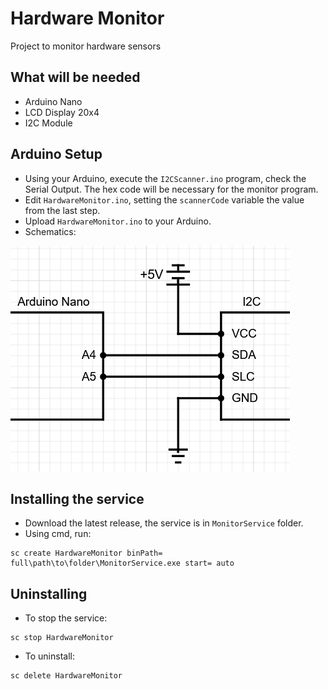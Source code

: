 # Hardware Monitor

Project to monitor hardware sensors

## What will be needed

- Arduino Nano
- LCD Display 20x4
- I2C Module

## Arduino Setup

- Using your Arduino, execute the `I2CScanner.ino` program, check the Serial Output. The hex code will be necessary for the monitor program.
- Edit `HardwareMonitor.ino`, setting the `scannerCode` variable the value from the last step.
- Upload `HardwareMonitor.ino` to your Arduino.
- Schematics:

![schamatics](https://github.com/NathaelBoni/hardware-monitor/blob/main/circuit.png)

## Installing the service

- Download the latest release, the service is in `MonitorService` folder.
- Using cmd, run:
```
sc create HardwareMonitor binPath= full\path\to\folder\MonitorService.exe start= auto
```

## Uninstalling
- To stop the service:
```
sc stop HardwareMonitor
```
- To uninstall:
```
sc delete HardwareMonitor
```
